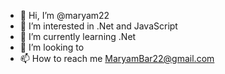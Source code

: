 - 👋 Hi, I’m @maryam22
- 👀 I’m interested in .Net and JavaScript
- 🌱 I’m currently learning .Net
- 💞️ I’m looking to 
- 📫 How to reach me MaryamBar22@gmail.com

<!---
maryam22/maryam22 is a ✨ special ✨ repository because its `README.md` (this file) appears on your GitHub profile.
You can click the Preview link to take a look at your changes.
--->

